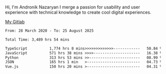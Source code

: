 Hi, I'm Andronik Nazaryan
I merge a passion for usability and user experience with technical knowledge to create cool digital experiences.

[My Gitlab](https://gitlab.com/anridev24)

<!--START_SECTION:waka-->

```txt
From: 28 March 2020 - To: 25 August 2025

Total Time: 3,489 hrs 54 mins

TypeScript          1,774 hrs 8 mins>>>>>>>>>>>>>------------   50.84 %
JavaScript          571 hrs 38 mins >>>>---------------------   16.38 %
Python              313 hrs 53 mins >>-----------------------   08.99 %
JSON                165 hrs 1 min   >------------------------   04.73 %
Vue.js              150 hrs 20 mins >------------------------   04.31 %
```

<!--END_SECTION:waka-->
